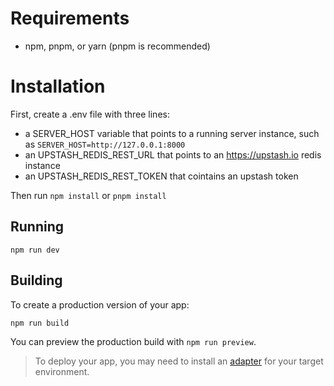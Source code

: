# Requirements

- npm, pnpm, or yarn (pnpm is recommended)

# Installation

First, create a .env file with three lines: 
- a SERVER_HOST variable that points to a running server instance, such as `SERVER_HOST=http://127.0.0.1:8000`
- an UPSTASH_REDIS_REST_URL that points to an https://upstash.io redis instance
- an UPSTASH_REDIS_REST_TOKEN that cointains an upstash token

Then run `npm install` or `pnpm install`

## Running

```console
npm run dev
```

## Building

To create a production version of your app:

```console
npm run build
```

You can preview the production build with `npm run preview`.

> To deploy your app, you may need to install an [adapter](https://kit.svelte.dev/docs/adapters) for your target environment.
